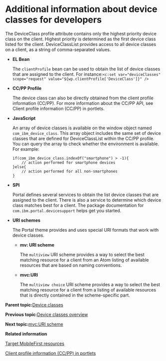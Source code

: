 # Additional information about device classes for developers 

The DeviceClass profile attribute contains only the highest priority device class on the client. Highest priority is determined as the first device class listed for the client. DeviceClassList provides access to all device classes on a client, as a string of comma-separated values.

-   **EL Bean**

    The `clientProfile` bean can be used to obtain the list of device classes that are assigned to the client. For instance:`<c:set var="deviceClasses" scope="request" value="${wp.clientProfile['DeviceClass']}" />`

-   **CC/PP Profile**

    The device class can also be directly obtained from the client profile information \(CC/PP\). For more information about the CC/PP API, see Client profile information \(CC/PP\) in portlets.

-   **JavaScript**

    An array of device classes is available on the window object named `com_ibm_device_class`. This array object includes the same set of device classes that are defined for DeviceClassList within the CC/PP profile. You can query the array to check whether the environment is available. For example:

    ```
    if(com_ibm_device_class.indexOf("smartphone") > -1){
    	// action performed for smartphone devices
    }else{
    	// action performed for all non-smartphones
    }
    ```

-   **SPI**

    Portal defines several services to obtain the list device classes that are assigned to the client. There is also a service to determine which device class matches best for a client. The package documentation for `com.ibm.portal.devicesupport` helps get you started.

-   **URI schemes**

    The Portal theme provides and uses special URI formats that work with device classes.

    -   **mv: URI scheme**

        The `multiview` URI scheme provides a way to select the best matching resource for a client from an Atom listing of available resources that are based on naming conventions.

    -   **mvc:URI**

        The `multiview choice` URI scheme provides a way to select the best matching resource for a client from a listing of available resources that is directly contained in the scheme-specific part.


**Parent topic:**[Device classes ](../dev-theme/themeopt_devclass.md)

**Previous topic:**[Device classes overview ](../dev-theme/themeopt_devclass_overview.md)

**Next topic:**[mvc:URI scheme ](../rwd/rwd_mvcuri_scheme.md)

**Related information**  


[Target MobileFirst resources ](../integrate/wl_device_classes.md)

[Client profile information \(CC/PP\) in portlets](../dev-portlet/wpsccpp.md)

